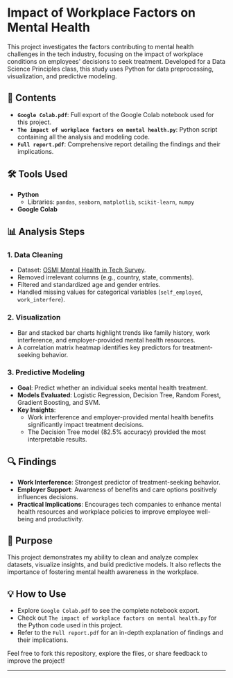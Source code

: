 # Impact of Workplace Factors on Mental Health  

This project investigates the factors contributing to mental health challenges in the tech industry, focusing on the impact of workplace conditions on employees' decisions to seek treatment. Developed for a Data Science Principles class, this study uses Python for data preprocessing, visualization, and predictive modeling.  

## 📂 Contents  

- **`Google Colab.pdf`**: Full export of the Google Colab notebook used for this project.  
- **`The impact of workplace factors on mental health.py`**: Python script containing all the analysis and modeling code.  
- **`Full report.pdf`**: Comprehensive report detailing the findings and their implications.  

## 🛠️ Tools Used  

- **Python**  
  - Libraries: `pandas`, `seaborn`, `matplotlib`, `scikit-learn`, `numpy`  
- **Google Colab**  

## 📊 Analysis Steps  

### 1. Data Cleaning  
- Dataset: [OSMI Mental Health in Tech Survey](https://www.kaggle.com/datasets/osmi/mental-health-in-tech-survey).  
- Removed irrelevant columns (e.g., country, state, comments).  
- Filtered and standardized age and gender entries.  
- Handled missing values for categorical variables (`self_employed`, `work_interfere`).  

### 2. Visualization  
- Bar and stacked bar charts highlight trends like family history, work interference, and employer-provided mental health resources.  
- A correlation matrix heatmap identifies key predictors for treatment-seeking behavior.  

### 3. Predictive Modeling  
- **Goal**: Predict whether an individual seeks mental health treatment.  
- **Models Evaluated**: Logistic Regression, Decision Tree, Random Forest, Gradient Boosting, and SVM.  
- **Key Insights**:  
  - Work interference and employer-provided mental health benefits significantly impact treatment decisions.  
  - The Decision Tree model (82.5% accuracy) provided the most interpretable results.  

## 🔍 Findings  

- **Work Interference**: Strongest predictor of treatment-seeking behavior.  
- **Employer Support**: Awareness of benefits and care options positively influences decisions.  
- **Practical Implications**: Encourages tech companies to enhance mental health resources and workplace policies to improve employee well-being and productivity.  

## 🎯 Purpose  

This project demonstrates my ability to clean and analyze complex datasets, visualize insights, and build predictive models. It also reflects the importance of fostering mental health awareness in the workplace.  

## 💡 How to Use  

- Explore `Google Colab.pdf` to see the complete notebook export.  
- Check out `The impact of workplace factors on mental health.py` for the Python code used in this project.  
- Refer to the `Full report.pdf` for an in-depth explanation of findings and their implications.  

Feel free to fork this repository, explore the files, or share feedback to improve the project!  

---  
